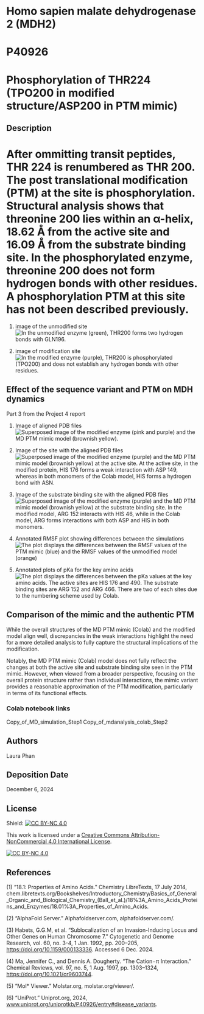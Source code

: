 # Homo sapien malate dehydrogenase 2 (MDH2)
# P40926
# Phosphorylation of THR224 (TPO200 in modified structure/ASP200 in PTM mimic)


## Description

# After ommitting transit peptides, THR 224 is renumbered as THR 200. The post translational modification (PTM) at the site is phosphorylation. Structural analysis shows that threonine 200 lies within an α-helix, 18.62 Å from the active site and 16.09 Å from the substrate binding site. In the phosphorylated enzyme, threonine 200 does not form hydrogen bonds with other residues. A phosphorylation PTM at this site has not been described previously.

1. image of the unmodified site
![In the unmodified enzyme (green), THR200 forms two hydrogen bonds with GLN196.](images/unmodified_site.png)

2. image of modification site
![In the modified enzyme (purple), THR200 is phosphorylated (TPO200) and does not establish any hydrogen bonds with other residues.](images/modification_site.png)


## Effect of the sequence variant and PTM on MDH dynamics

Part 3 from the Project 4 report

1. Image of aligned PDB files
![Superposed image of the modified enzyme (pink and purple) and the MD PTM mimic model (brownish yellow).](images/aligned_PTM_and_colab.png)

2. Image of the site with the aligned PDB files
![Superposed image of the modified enzyme (purple) and the MD PTM mimic model (brownish yellow) at the active site. At the active site, in the modified protein, HIS 176 forms a weak interaction with ASP 149, whereas in both monomers of the Colab model, HIS forms a hydrogen bond with ASN.](images/aligned_PTM_and_colab_at_active_site.png)

3. Image of the substrate binding site with the aligned PDB files
![Superposed image of the modified enzyme (purple) and the MD PTM mimic model (brownish yellow) at the substrate binding site. In the modified model, ARG 152 interacts with HIS 46, while in the Colab model, ARG forms interactions with both ASP and HIS in both monomers.](images/aligned_PTM_and_colab_at_binding_site.png)

4. Annotated RMSF plot showing differences between the simulations
![The plot displays the differences between the RMSF values of the PTM mimic (blue) and the RMSF values of the unmodified model (orange)](images/RMSF_compare.png)

5. Annotated plots of pKa for the key amino acids
![The plot displays the differences between the pKa values at the key amino acids. The active sites are HIS 176 and 490. The substrate binding sites are ARG 152 and ARG 466. There are two of each sites due to the numbering scheme used by Colab.](images/pKa_plot_for_key_aa.png)



## Comparison of the mimic and the authentic PTM

While the overall structures of the MD PTM mimic (Colab) and the modified model align well, discrepancies in the weak interactions highlight the need for a more detailed analysis to fully capture the structural implications of the modification. 

Notably, the MD PTM mimic (Colab) model does not fully reflect the changes at both the active site and substrate binding site seen in the PTM mimic. However, when viewed from a broader perspective, focusing on the overall protein structure rather than individual interactions, the mimic variant provides a reasonable approximation of the PTM modification, particularly in terms of its functional effects.



### Colab notebook links

Copy_of_MD_simulation_Step1
Copy_of_mdanalysis_colab_Step2



## Authors

Laura Phan

## Deposition Date
December 6, 2024

## License

Shield: [![CC BY-NC 4.0][cc-by-nc-shield]][cc-by-nc]

This work is licensed under a
[Creative Commons Attribution-NonCommercial 4.0 International License][cc-by-nc].

[![CC BY-NC 4.0][cc-by-nc-image]][cc-by-nc]

[cc-by-nc]: https://creativecommons.org/licenses/by-nc/4.0/
[cc-by-nc-image]: https://licensebuttons.net/l/by-nc/4.0/88x31.png
[cc-by-nc-shield]: https://img.shields.io/badge/License-CC%20BY--NC%204.0-lightgrey.svg


## References

(1) “18.1: Properties of Amino Acids.” Chemistry LibreTexts, 17 July 2014, chem.libretexts.org/Bookshelves/Introductory_Chemistry/Basics_of_General_Organic_and_Biological_Chemistry_(Ball_et_al.)/18%3A_Amino_Acids_Proteins_and_Enzymes/18.01%3A_Properties_of_Amino_Acids.

(2) “AlphaFold Server.” Alphafoldserver.com, alphafoldserver.com/.

(3) Habets, G.G.M, et al. “Sublocalization of an Invasion-Inducing Locus and Other Genes on Human Chromosome 7.” Cytogenetic and Genome Research, vol. 60, no. 3-4, 1 Jan. 1992, pp. 200–205, https://doi.org/10.1159/000133336. Accessed 6 Dec. 2024.

(4) Ma, Jennifer C., and Dennis A. Dougherty. “The Cation−π Interaction.” Chemical Reviews, vol. 97, no. 5, 1 Aug. 1997, pp. 1303–1324, https://doi.org/10.1021/cr9603744.

(5) “Mol* Viewer.” Molstar.org, molstar.org/viewer/.

(6) “UniProt.” Uniprot.org, 2024, www.uniprot.org/uniprotkb/P40926/entry#disease_variants.
